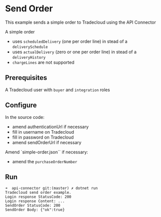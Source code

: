 # Send Order

This example sends a simple order to Tradecloud using the API Connector

A simple order
- uses `scheduledDelivery` (one per order line) in stead of a `deliverySchedule`
- uses `actualDelivery` (zero or one per order line) in stead of a `deliveryHistory`
- `chargeLines` are not supported

## Prerequisites

A Tradecloud user with `buyer` and `integration` roles

## Configure

In the source code:
- amend authenticationUrl if necessary
- fill in username on Tradecloud
- fill in password on Tradecloud
- amend sendOrderUrl if necessary

Amend `simple-order.json`` if necessary:
- amend the `purchaseOrderNumber` 

## Run

```
➜  api-connector git:(master) ✗ dotnet run
Tradecloud send order example.
Login response StatusCode: 200
Login response Content: ...
SendOrder StatusCode: 200
SendOrder Body: {"ok":true}
```